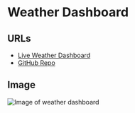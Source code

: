 # Weather Dashboard

## URLs
* [Live Weather Dashboard](https://feuerbacherb.github.io/weather-dashboard/)
* [GitHub Repo](https://github.com/feuerbacher/weather-dashboard/)


## Image
![Image of weather dashboard](https://feuerbacherb.github.io/weather-dashboard/assets/images/weather-dashboard.jpg)